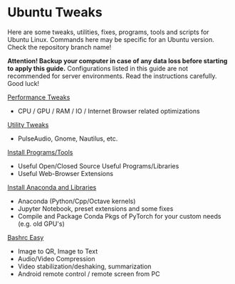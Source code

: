 # Ubuntu Tweaks

Here are some tweaks, utilities, fixes, programs, tools and scripts for Ubuntu Linux. Commands here may be specific for an Ubuntu version. Check the repository branch name! 

**Attention! Backup your computer in case of any data loss before starting to apply this guide.** Configurations listed in this guide are not recommended for server environments. Read the instructions carefully. Good luck!

[Performance Tweaks](docs/PerformanceTweaks.md)

- CPU / GPU / RAM / IO / Internet Browser related optimizations

[Utility Tweaks](docs/UtilityTweaks.md)

- PulseAudio, Gnome, Nautilus, etc.

[Install Programs/Tools](docs/InstallProgramsTools.md)

- Useful Open/Closed Source Useful Programs/Libraries
- Useful Web-Browser Extensions

[Install Anaconda and Libraries](docs/InstallAnaconda/InstallAnaconda.md)

- Anaconda (Python/Cpp/Octave kernels)
- Jupyter Notebook, preset extensions and some fixes
- Compile and Package Conda Pkgs of PyTorch for your custom needs (e.g. old GPU's)

[Bashrc Easy](docs/BashrcEasy.md)

- Image to QR, Image to Text
- Audio/Video Compression
- Video stabilization/deshaking, summarization
- Android remote control / remote screen from PC



